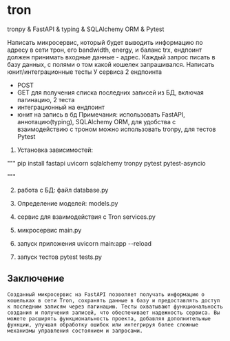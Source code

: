 # tron
tronpy &amp; FastAPI &amp; typing &amp; SQLAlchemy ORM &amp; Pytest

Написать микросервис, который будет выводить информацию по адресу в сети трон, его bandwidth, energy, и баланс trx, ендпоинт должен принимать входные данные - адрес.
Каждый запрос писать в базу данных, с полями о том какой кошелек запрашивался.
Написать юнит/интеграционные тесты
У сервиса 2 ендпоинта
- POST
- GET для получения списка последних записей из БД, включая пагинацию,
2 теста
- интеграционный на ендпоинт
- юнит на запись в бд
Примечания: использовать FastAPI, аннотацию(typing), SQLAlchemy ORM, для удобства с взаимодействию с троном можно использовать tronpy, для тестов Pytest


1. Установка зависимостей:

"""
pip install fastapi uvicorn sqlalchemy tronpy pytest pytest-asyncio

"""

2. работа с БД:
    файл database.py

3. Определение моделей:
     models.py

4. сервис для взаимодействия с Tron
    services.py

5. микросервис
     main.py

6. запуск приложения
    uvicorn main:app --reload

7. запуск тестов
    pytest tests.py


## Заключение
    Созданный микросервис на FastAPI позволяет получать информацию о кошельках в сети Tron, сохранять данные в базу и предоставлять доступ к последним записям через пагинацию. Тесты охватывают функциональность создания и получения записей, что обеспечивает надежность сервиса. Вы можете расширять функциональность проекта, добавляя дополнительные функции, улучшая обработку ошибок или интегрируя более сложные механизмы управления состоянием и запросами.
